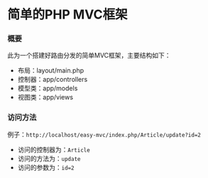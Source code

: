 # 简单的PHP MVC框架

### 概要
此为一个搭建好路由分发的简单MVC框架，主要结构如下：
- 布局：layout/main.php
- 控制器：app/controllers
- 模型类：app/models
- 视图类：app/views

### 访问方法
例子：`http://localhost/easy-mvc/index.php/Article/update?id=2`
- 访问的控制器为：`Article`
- 访问的方法为：`update`
- 访问的参数为：`id=2`